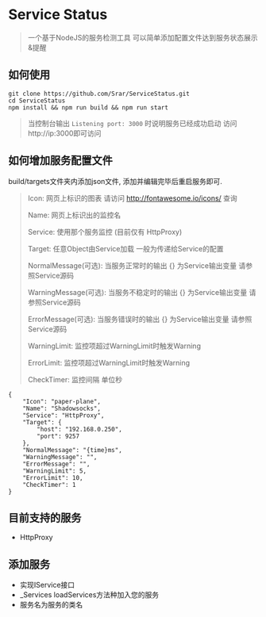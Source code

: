 



# Service Status

> 一个基于NodeJS的服务检测工具 可以简单添加配置文件达到服务状态展示&提醒



## 如何使用

``` shell
git clone https://github.com/Srar/ServiceStatus.git
cd ServiceStatus
npm install && npm run build && npm run start
```

> 当控制台输出 `Listening port: 3000` 时说明服务已经成功启动 访问http://ip:3000即可访问



## 如何增加服务配置文件

build/targets文件夹内添加json文件, 添加并编辑完毕后重启服务即可.

> Icon: 网页上标识的图表 请访问 http://fontawesome.io/icons/ 查询
>
> Name: 网页上标识出的监控名
>
> Service: 使用那个服务监控 (目前仅有 HttpProxy)
>
> Target: 任意Object由Service加载 一般为传递给Service的配置
>
> NormalMessage(可选): 当服务正常时的输出 {} 为Service输出变量 请参照Service源码
>
> WarningMessage(可选): 当服务不稳定时的输出 {} 为Service输出变量 请参照Service源码
>
> ErrorMessage(可选): 当服务错误时的输出 {} 为Service输出变量 请参照Service源码
>
> WarningLimit: 监控项超过WarningLimit时触发Warning
>
> ErrorLimit: 监控项超过WarningLimit时触发Warning
>
> CheckTimer: 监控间隔 单位秒
>
>  

```jso
{
    "Icon": "paper-plane",
    "Name": "Shadowsocks",
    "Service": "HttpProxy",
    "Target": {
        "host": "192.168.0.250",
        "port": 9257
    },
    "NormalMessage": "{time}ms",
    "WarningMessage": "",
    "ErrorMessage": "",
    "WarningLimit": 5,
    "ErrorLimit": 10,
    "CheckTimer": 1
}
```



## 目前支持的服务

* HttpProxy



## 添加服务

* 实现IService接口 
* _Services loadServices方法种加入您的服务
* 服务名为服务的类名

